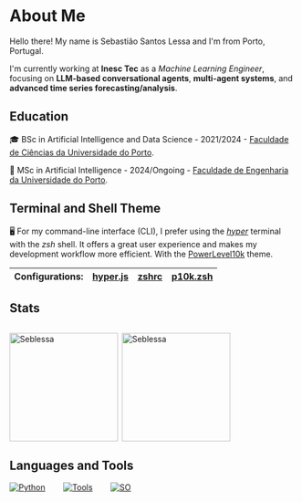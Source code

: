 # About Me

Hello there! My name is Sebastião Santos Lessa and I'm from Porto, Portugal.

I'm currently working at **Inesc Tec** as a _Machine Learning Engineer_, focusing on **LLM-based conversational agents**, **multi-agent systems**, and **advanced time series forecasting/analysis**.
## Education

🎓 BSc in Artificial Intelligence and Data Science - 2021/2024 - [Faculdade de Ciências da Universidade do Porto](https://www.up.pt/portal/pt/fcup/).

🦾 MSc in Artificial Intelligence - 2024/Ongoing - [Faculdade de Engenharia da Universidade do Porto](https://www.up.pt/portal/pt/feup/).

## Terminal and Shell Theme

🖥️ For my command-line interface (CLI), I prefer using the [*hyper*](https://github.com/vercel/hyper) terminal with the *zsh* shell. It offers a great user experience and makes my development workflow more efficient. With the [PowerLevel10k](https://github.com/romkatv/powerlevel10k) theme.



| Configurations:         | [hyper.js](.hyper.js) | [zshrc](.zshrc) | [p10k.zsh](.p10k.zsh) |
|------------------------|-----------------------|-----------------|-----------------------|

## Stats

<img src="https://komarev.com/ghpvc/?username=Seblessa&style=flat-square&color=blue" alt=""/>

<p><img height="190em" align="left" src="https://github-readme-stats.vercel.app/api/top-langs?username=Seblessa&exclude_repo=Seblessa&show_icons=true&locale=en&layout=compact&hide=jupyter%20notebook" alt="Seblessa" /></p>

<p>&nbsp;<img height="190em" align="center" src="https://github-readme-stats.vercel.app/api?username=Seblessa&show_icons=true&locale=en" alt="Seblessa" /></p>

## Languages and Tools


[![Python](https://skillicons.dev/icons?i=py,pytorch,tensorflow,sklearn&theme=light)](https://skillicons.dev) &nbsp;&nbsp;&nbsp;&nbsp;&nbsp;&nbsp; [![Tools](https://skillicons.dev/icons?i=git,anaconda,latex&theme=light)](https://skillicons.dev) &nbsp;&nbsp;&nbsp;&nbsp;&nbsp;&nbsp; [![SO](https://skillicons.dev/icons?i=apple,linux,windows&theme=light)](https://skillicons.dev)
